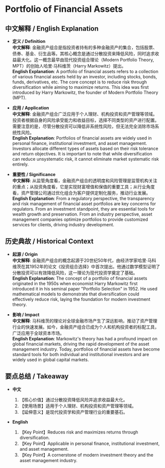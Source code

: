 # Portfolio of Financial Assets

## 中文解释 / English Explanation

* **定义 / Definition**  
  **中文解释**: 金融资产组合是指投资者持有的多种金融资产的集合，包括股票、债券、基金、衍生品等。其核心概念是通过分散投资来降低风险，同时追求收益最大化。这一概念最早由现代投资组合理论（Modern Portfolio Theory, MPT）的创始人哈里·马科维茨（Harry Markowitz）提出。  
  **English Explanation**: A portfolio of financial assets refers to a collection of various financial assets held by an investor, including stocks, bonds, funds, derivatives, etc. The core concept is to reduce risk through diversification while aiming to maximize returns. This idea was first introduced by Harry Markowitz, the founder of Modern Portfolio Theory (MPT).

* **应用 / Application**  
  **中文解释**: 金融资产组合广泛应用于个人理财、机构投资和资产管理等领域。投资者根据自身的风险承受能力和收益目标，选择不同类型的资产进行配置。需要注意的是，尽管分散投资可以降低非系统性风险，但无法完全消除市场系统性风险。  
  **English Explanation**: Portfolios of financial assets are widely used in personal finance, institutional investment, and asset management. Investors allocate different types of assets based on their risk tolerance and return objectives. It is important to note that while diversification can reduce unsystematic risk, it cannot eliminate market systematic risk entirely.

* **重要性 / Significance**  
  **中文解释**: 从监管角度看，金融资产组合的透明度和风险管理是监管机构关注的重点；从投资角度看，它是实现财富增值和保值的重要工具；从行业角度看，资产管理公司通过优化组合为客户提供定制化服务，推动行业发展。  
  **English Explanation**: From a regulatory perspective, the transparency and risk management of financial asset portfolios are key concerns for regulators. From an investment standpoint, they are essential tools for wealth growth and preservation. From an industry perspective, asset management companies optimize portfolios to provide customized services for clients, driving industry development.

## 历史典故 / Historical Context

* **起源 / Origin**  
  **中文解释**: 金融资产组合的概念起源于20世纪50年代，由经济学家哈里·马科维茨在其1952年的论文《投资组合选择》中首次提出。他通过数学模型证明了分散投资可以有效降低风险，这一理论为现代投资学奠定了基础。  
  **English Explanation**: The concept of a portfolio of financial assets originated in the 1950s when economist Harry Markowitz first introduced it in his seminal paper "Portfolio Selection" in 1952. He used mathematical models to demonstrate that diversification could effectively reduce risk, laying the foundation for modern investment theory.

* **影响 / Impact**  
  **中文解释**: 马科维茨的理论对全球金融市场产生了深远影响，推动了资产管理行业的快速发展。如今，金融资产组合已成为个人和机构投资者的标配工具，广泛应用于全球资本市场。  
  **English Explanation**: Markowitz's theory has had a profound impact on global financial markets, driving the rapid development of the asset management industry. Today, portfolios of financial assets have become standard tools for both individual and institutional investors and are widely used in global capital markets.

## 要点总结 / Takeaway

* **中文**  
  1. 【核心价值】通过分散投资降低风险并追求收益最大化。  
  2. 【使用场景】适用于个人理财、机构投资和资产管理等领域。  
  3. 【延伸意义】是现代投资学和资产管理行业的重要基石。

* **English**  
  1. 【Key Point】Reduces risk and maximizes returns through diversification.  
  2. 【Key Point】Applicable in personal finance, institutional investment, and asset management.  
  3. 【Key Point】A cornerstone of modern investment theory and the asset management industry.